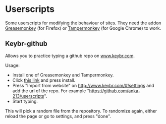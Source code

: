 # Userscripts
Some userscripts for modifying the behaviour of sites. They need the addon [Greasemonkey](https://addons.mozilla.org/en-US/firefox/addon/greasemonkey/) (for Firefox) or [Tampermonkey](https://chrome.google.com/webstore/detail/tampermonkey/dhdgffkkebhmkfjojejmpbldmpobfkfo) (for Google Chrome) to work.

## Keybr-github
Allows you to practice typing a github repo on www.keybr.com.

Usage:
* Install one of Greasemonkey and Tampermonkey.
* Click [this link](example.com) and press install.
* Press "Import from website" on http://www.keybr.com/#!settings and add the url of the repo. For example "https://github.com/anka-213/userscripts".
* Start typing.

This will pick a random file from the repository. To randomize again, either reload the page or go to settings, and press "done". 

